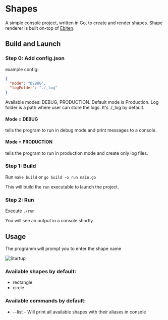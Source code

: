 # Shapes

A simple console project, written in Go, to create and render shapes.
Shape renderer is built on-top of [Ebiten](https://github.com/hajimehoshi/ebiten/).

## Build and Launch

### Step 0: Add config.json
example config:
```json
{
  "mode": "DEBUG",
  "logFolder": "./_log"
}
```
Available modes: DEBUG, PRODUCTION. Default mode is Production.
Log folder is a path where user can store the logs. It's ./_log by default.
#### Mode = DEBUG
tells the program to run in debug mode and print messages to a console.
#### Mode = PRODUCTION
tells the program to run in production mode and create only log files.


### Step 1: Build
Run `make build` or `go build -o run main.go`

This will build the `run` executable to launch the project.
### Step 2: Run
Execute `./run`

You will see an output in a console shortly.

## Usage
The programm will prompt you to enter the shape name

![Startup](https://github.com/potatoschool/shapes/blob/main/assets/startup.png?raw=true)

### Available shapes by default:
- rectangle
- circle

### Available commands by default:
- --list - Will print all available shapes with their aliases in console